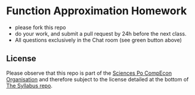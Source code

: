 # Function Approximation Homework

* please fork this repo
* do your work, and submit a pull request by 24h before the next class.
* All questions exclusively in the Chat room (see green button above)


## License

Please observe that this repo is part of the [Sciences Po CompEcon Organisation](https://github.com/ScPo-CompEcon) and therefore subject to the license detailed at the bottom of [The Syllabus repo](https://github.com/ScPo-CompEcon/Syllabus).
